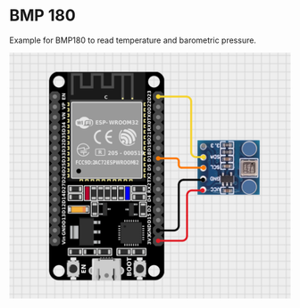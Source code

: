 # BMP 180

Example for BMP180 to read temperature and barometric pressure.

![circuit image](./circuit_image.png)
